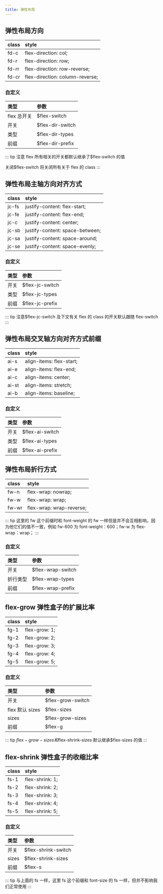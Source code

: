 ```yaml
---
title: 弹性布局
---
```


## 弹性布局方向

| class | style                           |
| :---- | :------------------------------ |
| fd-c  | flex-direction: col;            |
| fd-r  | flex-direction: row;            |
| fd-rr | flex-direction: row-reverse;    |
| fd-cr | flex-direction: column-reverse; |

### 自定义

| 类型        | 参数             |
| :---------- | :--------------- |
| flex 总开关 | $flex-switch     |
| 开关        | $flex-dir-switch |
| 类型        | $flex-dir-types  |
| 前缀        | $flex-dir-prefix |

::: tip
注意 flex 所有相关的开关都默认继承了$flex-switch 的值

关闭$flex-switch 将关闭所有关于 flex 的 class
:::

## 弹性布局主轴方向对齐方式

| class | style                           |
| :---- | :------------------------------ |
| jc-fs | justify-content: flex-start;    |
| jc-fe | justify-content: flex-end;      |
| jc-c  | justify-content: center;        |
| jc-sb | justify-content: space-between; |
| jc-sa | justify-content: space-around;  |
| jc-se | justify-content: space-evenly;  |

### 自定义

| 类型 | 参数            |
| :--- | :-------------- |
| 开关 | $flex-jc-switch |
| 类型 | $flex-jc-types  |
| 前缀 | $flex-jc-prefix |

::: tip
注意$flex-jc-switch 及下文有关 flex 的 class 的开关默认跟随 flex-switch
:::

## 弹性布局交叉轴方向对齐方式前缀

| class | style                    |
| :---- | :----------------------- |
| ai-s  | align-items: flex-start; |
| ai-e  | align-items: flex-end;   |
| ai-c  | align-items: center;     |
| ai-st | align-items: stretch;    |
| ai-b  | align-items: baseline;   |

### 自定义

| 类型 | 参数            |
| :--- | :-------------- |
| 开关 | $flex-ai-switch |
| 类型 | $flex-ai-types  |
| 前缀 | $flex-ai-prefix |

## 弹性布局折行方式

| class | style                    |
| :---- | :----------------------- |
| fw-n  | flex-wrap: nowrap;       |
| fw-w  | flex-wrap: wrap;         |
| fw-wr | flex-wrap: wrap-reverse; |

::: tip
这里的 fw 这个前缀时和 font-weight 的 fw 一样但是并不会互相影响，因为他它们的值不一致，例如 fw-600 为 font-weight：600；fw-w 为 flex-wrap：wrap；
:::

### 自定义

| 类型     | 参数              |
| :------- | :---------------- |
| 开关     | $flex-wrap-switch |
| 折行类型 | $flex-wrap-types  |
| 前缀     | $flex-wrap-prefix |

## flex-grow 弹性盒子的扩展比率

| class | style         |
| :---- | :------------ |
| fg-1  | flex-grow: 1; |
| fg-2  | flex-grow: 2; |
| fg-3  | flex-grow: 3; |
| fg-4  | flex-grow: 4; |
| fg-5  | flex-grow: 5; |

### 自定义

| 类型            | 参数              |
| :-------------- | :---------------- |
| 开关            | $flex-grow-switch |
| flex 默认 sizes | $flex-sizes       |
| sizes           | $flex-grow-sizes  |
| 前缀            | $flex-g           |

::: tip
$flex-grow-sizes和$flex-shrink-sizes 默认继承$flex-sizes 的值
:::

## flex-shrink 弹性盒子的收缩比率

| class | style           |
| :---- | :-------------- |
| fs-1  | flex-shrink: 1; |
| fs-2  | flex-shrink: 2; |
| fs-3  | flex-shrink: 3; |
| fs-4  | flex-shrink: 4; |
| fs-5  | flex-shrink: 5; |

### 自定义

| 类型  | 参数                |
| :---- | :------------------ |
| 开关  | $flex-shrink-switch |
| sizes | $flex-shrink-sizes  |
| 前缀  | $flex-s             |

::: tip
与上面的 fs 一样，这里 fs 这个前缀和 font-size 的 fs 一样，但并不影响我们正常使用
:::
